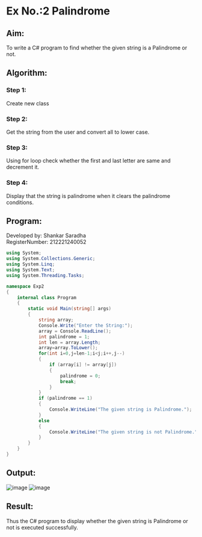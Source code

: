 # Ex No.:2 Palindrome


## Aim:
To write a C# program to find whether the given string is a Palindrome or not.
## Algorithm:
### Step 1:
Create new class
### Step 2: 
Get the string from the user and convert all to lower case.
### Step 3:
Using for loop check whether the first and last letter are same and decrement it.
### Step 4:
Display that the string is palindrome when it clears the palindrome conditions. 

## Program:
Developed by: Shankar Saradha
<br/>
RegisterNumber:  212221240052
```c#
using System;
using System.Collections.Generic;
using System.Linq;
using System.Text;
using System.Threading.Tasks;

namespace Exp2
{
    internal class Program
    {
        static void Main(string[] args)
        {
            string array;
            Console.Write("Enter the String:");
            array = Console.ReadLine();
            int palindrome = 1;
            int len = array.Length;
            array=array.ToLower(); 
            for(int i=0,j=len-1;i<j;i++,j--)
            {
                if (array[i] != array[j])
                {
                    palindrome = 0;
                    break;
                }
            }
            if (palindrome == 1)
            {
                Console.WriteLine("The given string is Palindrome.");
            }
            else
            {
                Console.WriteLine("The given string is not Palindrome.");
            }
        }
    }
}
```


## Output:
![image](https://user-images.githubusercontent.com/93978702/226600291-3b21d58b-fd05-489d-88cf-d05d9235b5d8.png)
![image](https://user-images.githubusercontent.com/93978702/226600469-c4d12686-2412-4c70-9bc9-2519810b61f0.png)

## Result:
Thus the C# program to display whether the given string is Palindrome or not is executed successfully.
